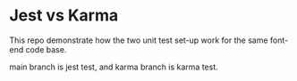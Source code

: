 # Jest vs Karma

This repo demonstrate how the two unit test set-up work for the same font-end code base.

main branch is jest test, and karma branch is karma test.
